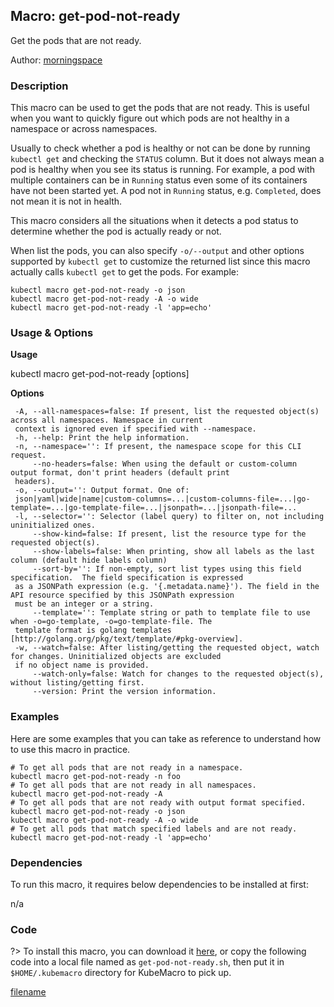 ## Macro: get-pod-not-ready

Get the pods that are not ready.

Author: [morningspace](https://github.com/morningspace/)

<!-- tabs:start -->

### **Description**


This macro can be used to get the pods that are not ready. This is useful when you want to quickly
figure out which pods are not healthy in a namespace or across namespaces.

Usually to check whether a pod is healthy or not can be done by running `kubectl get` and checking
the `STATUS` column. But it does not always mean a pod is healthy when you see its status is running.
For example, a pod with multiple containers can be in `Running` status even some of its containers
have not been started yet. A pod not in `Running` status, e.g. `Completed`, does not mean it is not
in health.

This macro considers all the situations when it detects a pod status to determine whether the pod is
actually ready or not.

When list the pods, you can also specify `-o/--output` and other options supported by `kubectl get`
to customize the returned list since this macro actually calls `kubectl get` to get the pods. For
example:
```shell
kubectl macro get-pod-not-ready -o json
kubectl macro get-pod-not-ready -A -o wide
kubectl macro get-pod-not-ready -l 'app=echo'
```



### **Usage & Options**

**Usage**

kubectl macro get-pod-not-ready [options]

**Options**

```
 -A, --all-namespaces=false: If present, list the requested object(s) across all namespaces. Namespace in current
 context is ignored even if specified with --namespace.
 -h, --help: Print the help information.
 -n, --namespace='': If present, the namespace scope for this CLI request.
     --no-headers=false: When using the default or custom-column output format, don't print headers (default print
 headers).
 -o, --output='': Output format. One of:
 json|yaml|wide|name|custom-columns=...|custom-columns-file=...|go-template=...|go-template-file=...|jsonpath=...|jsonpath-file=...
 -l, --selector='': Selector (label query) to filter on, not including uninitialized ones.
     --show-kind=false: If present, list the resource type for the requested object(s).
     --show-labels=false: When printing, show all labels as the last column (default hide labels column)
     --sort-by='': If non-empty, sort list types using this field specification.  The field specification is expressed
 as a JSONPath expression (e.g. '{.metadata.name}'). The field in the API resource specified by this JSONPath expression
 must be an integer or a string.
     --template='': Template string or path to template file to use when -o=go-template, -o=go-template-file. The
 template format is golang templates [http://golang.org/pkg/text/template/#pkg-overview].
 -w, --watch=false: After listing/getting the requested object, watch for changes. Uninitialized objects are excluded
 if no object name is provided.
     --watch-only=false: Watch for changes to the requested object(s), without listing/getting first.
     --version: Print the version information.

```

### **Examples**

Here are some examples that you can take as reference to understand how to use this macro in practice.
```shell
# To get all pods that are not ready in a namespace.
kubectl macro get-pod-not-ready -n foo
# To get all pods that are not ready in all namespaces.
kubectl macro get-pod-not-ready -A
# To get all pods that are not ready with output format specified.
kubectl macro get-pod-not-ready -o json
kubectl macro get-pod-not-ready -A -o wide
# To get all pods that match specified labels and are not ready.
kubectl macro get-pod-not-ready -l 'app=echo'

```

### **Dependencies**

To run this macro, it requires below dependencies to be installed at first:

n/a

### **Code**

?> To install this macro, you can download it [here](bin/get-pod-not-ready.sh ':ignore get-pod-not-ready'), or copy the following code into a local file named as `get-pod-not-ready.sh`, then put it in `$HOME/.kubemacro` directory for KubeMacro to pick up.

[filename](../bin/get-pod-not-ready.sh ':include :type=code shell')

<!-- tabs:end -->
